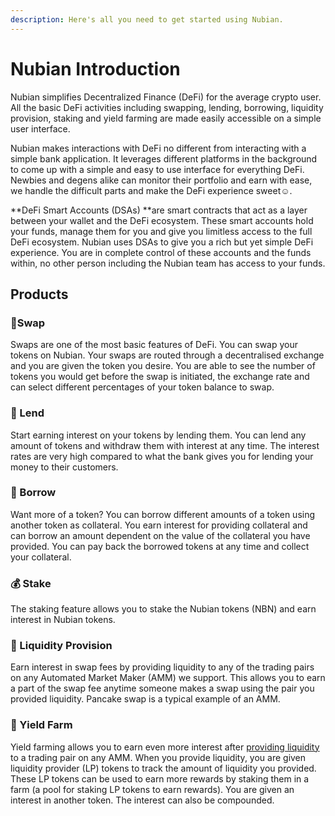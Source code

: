 ```yaml
---
description: Here's all you need to get started using Nubian.
---
```


# Nubian Introduction

Nubian simplifies Decentralized Finance (DeFi) for the average crypto user. All the basic DeFi activities including swapping, lending, borrowing, liquidity provision, staking and yield farming are made easily accessible on a simple user interface.

Nubian makes interactions with DeFi no different from interacting with a simple bank application. It leverages different platforms in the background to come up with a simple and easy to use interface for everything DeFi. Newbies and degens alike can monitor their portfolio and earn with ease, we handle the difficult parts and make the DeFi experience sweet:relaxed:.

**DeFi Smart Accounts (DSAs) **are smart contracts that act as a layer between your wallet and the DeFi ecosystem. These smart accounts hold your funds, manage them for you and give you limitless access to the full DeFi ecosystem. Nubian uses DSAs to give you a rich but yet simple DeFi experience. You are in complete control of these accounts and the funds within, no other person including the Nubian team has access to your funds.

## Products

### 🔄Swap

Swaps are one of the most basic features of DeFi. You can swap your tokens on Nubian. Your swaps are routed through a decentralised exchange and you are given the token you desire. You are able to see the number of tokens you would get before the swap is initiated, the exchange rate and can select different percentages of your token balance to swap.

### 💸 Lend

Start earning interest on your tokens by lending them. You can lend any amount of tokens and withdraw them with interest at any time. The interest rates are very high compared to what the bank gives you for lending your money to their customers.

### 🤲 Borrow

Want more of a token? You can borrow different amounts of a token using another token as collateral. You earn interest for providing collateral and can borrow an amount dependent on the value of the collateral you have provided. You can pay back the borrowed tokens at any time and collect your collateral.

### 💰 Stake

The staking feature allows you to stake the Nubian tokens (NBN) and earn interest in Nubian tokens.

### 🌊 Liquidity Provision

Earn interest in swap fees by providing liquidity to any of the trading pairs on any Automated Market Maker (AMM) we support. This allows you to earn a part of the swap fee anytime someone makes a swap using the pair you provided liquidity. Pancake swap is a typical example of an AMM.

### 🚜 Yield Farm

Yield farming allows you to earn even more interest after [providing liquidity](./#liquidity-provision) to a trading pair on any AMM. When you provide liquidity, you are given liquidity provider (LP) tokens to track the amount of liquidity you provided. These LP tokens can be used to earn more rewards by staking them in a farm (a pool for staking LP tokens to earn rewards). You are given an interest in another token. The interest can also be compounded.
